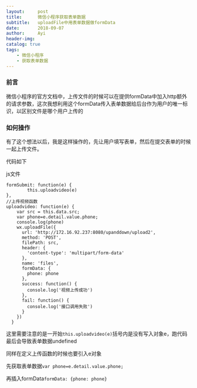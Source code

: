 ```yaml
---
layout:     post
title:      微信小程序获取表单数据
subtitle:   uploadFile中用表单数据做formData
date:       2018-09-07
author:     Ayi
header-img: 
catalog: true
tags:
    - 微信小程序
    - 获取表单数据
---
```


### 前言

微信小程序的官方文档中，上传文件的时候可以在提供formData中加入http额外的请求参数，这次我想利用这个formData传入表单数据给后台作为用户的唯一标识，以区别文件是哪个用户上传的

### 如何操作

有了这个想法以后，我是这样操作的，先让用户填写表单，然后在提交表单的时候一起上传文件。

代码如下

js文件

```
formSubmit: function(e) {
		this.uploadvideo(e)
},
//上传视频函数
uploadvideo: function(e) {
    var src = this.data.src;
    var phone=e.detail.value.phone;
    console.log(phone)
    wx.uploadFile({
      url: 'http://172.16.92.237:8080/upanddown/upload2',
      method: 'POST',
      filePath: src,
      header: {
        'content-type': 'multipart/form-data'
      },
      name: 'files',
      formData: {
        phone: phone
      },
      success: function() {
        console.log('视频上传成功')
      },
      fail: function() {
        console.log('接口调用失败')
      }
    })
  }

```

这里需要注意的是一开始`this.uploadvideo(e)`括号内是没有写入对象e，跑代码最后会导致表单数据undefined

同样在定义上传函数的时候也要引入e对象

先获取表单数据`var phone=e.detail.value.phone;`

再插入formData`formData: {phone: phone}`


